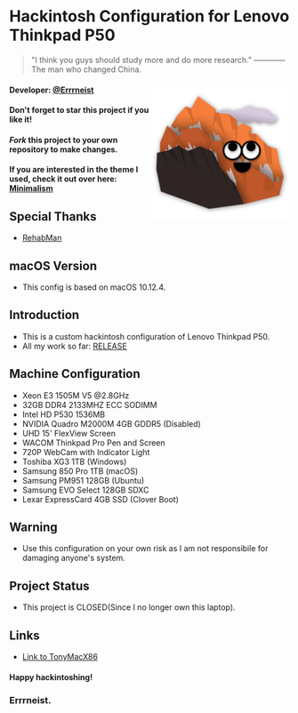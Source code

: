 # Hackintosh Configuration for Lenovo Thinkpad P50
> "I think you guys should study more and do more research." ———— The man who changed China.

<img align="right" src="https://github.com/Errrneist/Hackintosh-Thinkpad-P50/blob/master/img/sierra.png" alt="Critter" width="250">

#### Developer: [@Errrneist](https://www.tonymacx86.com/members/errrneist.1550861/)
#### Don't forget to star this project if you like it!
#### *Fork* this project to your own repository to make changes.

#### If you are interested in the theme I used, check it out over here: [Minimalism](https://github.com/Errrneist/Hackintosh-Theme-Minimalism)

## Special Thanks
* [RehabMan](https://www.tonymacx86.com/members/rehabman.429483/)

## macOS Version
* This config is based on macOS 10.12.4.

## Introduction
* This is a custom hackintosh configuration of Lenovo Thinkpad P50.
* All my work so far: [RELEASE](https://github.com/Errrneist/Hackintosh-Thinkpad-P50/releases/tag/v10.12.4)

## Machine Configuration
* Xeon E3 1505M V5 @2.8GHz
* 32GB DDR4 2133MHZ ECC SODIMM
* Intel HD P530 1536MB
* NVIDIA Quadro M2000M 4GB GDDR5 (Disabled)
* UHD 15' FlexView Screen
* WACOM Thinkpad Pro Pen and Screen
* 720P WebCam with Indicator Light
* Toshiba XG3 1TB (Windows)
* Samsung 850 Pro 1TB (macOS)
* Samsung PM951 128GB (Ubuntu)
* Samsung EVO Select 128GB SDXC
* Lexar ExpressCard 4GB SSD (Clover Boot)


  
## Warning
* Use this configuration on your own risk as I am not responsibile for damaging anyone's system.

## Project Status
* This project is CLOSED(Since I no longer own this laptop).

## Links
* [Link to TonyMacX86](https://www.tonymacx86.com/threads/thinkpad-p50-hackintosh-sierra-configurations.250832/)

#### Happy hackintoshing!
### Errrneist.
